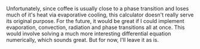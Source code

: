 Unfortunately, since coffee is usually close to a phase transition and loses much of it's heat via evaporative cooling, this calculator doesn't really serve its original purpose. For the future, it would be great if I could implement evaporation, convection, radiation and phase transitions all at once. This would involve solving a much more interesting differential equation numerically, which sounds great. But for now, I'll leave it as is.
